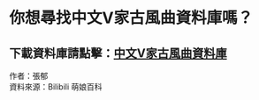 # 你想尋找中文V家古風曲資料庫嗎？
## 下載資料庫請點擊：[中文V家古風曲資料庫](https://b614103080.github.io/ChineseV_GUFENG/)  

作者：張郁  
資料來源：Bilibili 萌娘百科

